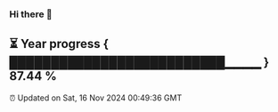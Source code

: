 ### Hi there 👋
⏳ Year progress { ██████████████████████████▁▁▁▁ } 87.44 %
---
⏰ Updated on Sat, 16 Nov 2024 00:49:36 GMT

